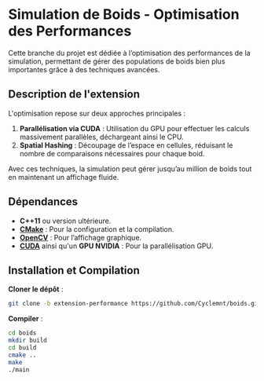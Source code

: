 # Simulation de Boids - Optimisation des Performances  

Cette branche du projet est dédiée à l’optimisation des performances de la simulation, permettant de gérer des populations de boids bien plus importantes grâce à des techniques avancées.  

## Description de l'extension  
L'optimisation repose sur deux approches principales :  
1. **Parallélisation via CUDA** : Utilisation du GPU pour effectuer les calculs massivement parallèles, déchargeant ainsi le CPU.  
2. **Spatial Hashing** : Découpage de l’espace en cellules, réduisant le nombre de comparaisons nécessaires pour chaque boid.  

Avec ces techniques, la simulation peut gérer jusqu’au million de boids tout en maintenant un affichage fluide.  

## Dépendances  
- **C++11** ou version ultérieure.  
- **[CMake](https://cmake.org/)** : Pour la configuration et la compilation.  
- **[OpenCV](https://opencv.org/)** : Pour l’affichage graphique.  
- **[CUDA](https://developer.nvidia.com/cuda-toolkit)** ainsi qu'un **GPU NVIDIA** : Pour la parallélisation GPU.  

## Installation et Compilation  
**Cloner le dépôt** :  
   ```bash
   git clone -b extension-performance https://github.com/Cyclemnt/boids.git
   ```  

**Compiler** :  
   ```bash
   cd boids
   mkdir build
   cd build
   cmake ..  
   make
   ./main
   ```  
```